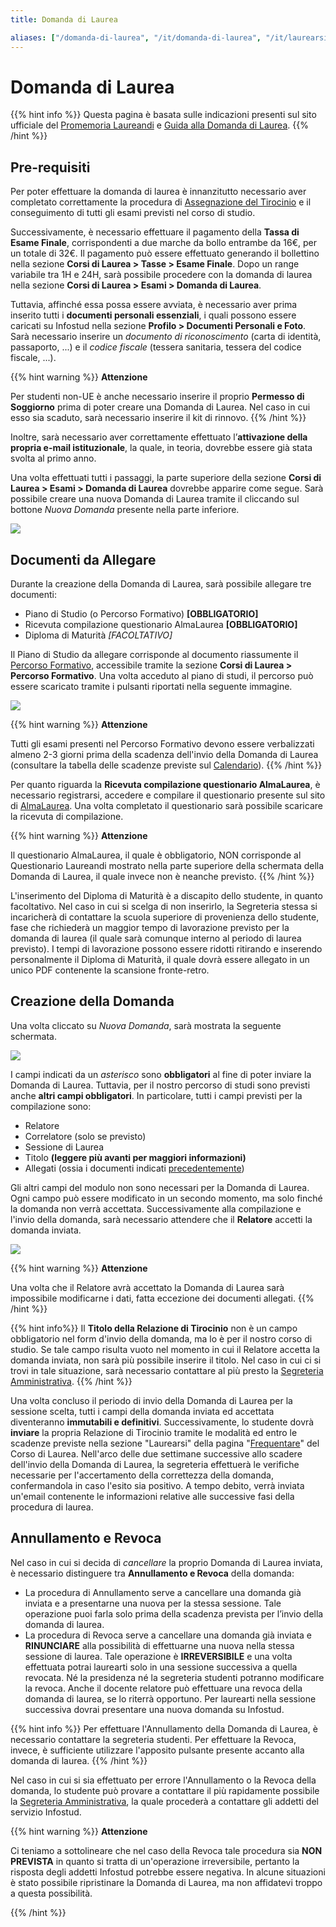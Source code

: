 ```yaml
---
title: Domanda di Laurea

aliases: ["/domanda-di-laurea", "/it/domanda-di-laurea", "/it/laurearsi/calcolo-domanda-di-laurea", "/it/laurearsi/calcolo-domanda-laurea"]
---
```


# Domanda di Laurea

{{% hint info %}}
<i class="fa-solid fa-triangle-exclamation" style="color: #FFD43B;"></i>
Questa pagina è basata sulle indicazioni presenti sul sito ufficiale del [Promemoria Laureandi](https://www.uniroma1.it/it/pagina/promemoria-laureandi) e [Guida alla Domanda di Laurea](https://www.uniroma1.it/it/pagina/domanda-di-laurea-online).
{{% /hint %}}

## Pre-requisiti

Per poter effettuare la domanda di laurea è innanzitutto necessario aver completato correttamente la procedura di [Assegnazione del Tirocinio](../../terzo-anno/tirocinio/) e il conseguimento di tutti gli esami previsti nel corso di studio.

Successivamente, è necessario effettuare il pagamento della __Tassa di Esame Finale__, corrispondenti a due marche da bollo entrambe da 16€, per un totale di 32€. Il pagamento può essere effettuato generando il bollettino nella sezione __Corsi di Laurea > Tasse > Esame Finale__. Dopo un range variabile tra 1H e 24H, sarà possibile procedere con la domanda di laurea nella sezione __Corsi di Laurea > Esami > Domanda di Laurea__.

Tuttavia, affinché essa possa essere avviata, è necessario aver prima inserito tutti i __documenti personali essenziali__, i quali possono essere caricati su Infostud nella sezione __Profilo > Documenti Personali e Foto__. Sarà necessario inserire un _documento di riconoscimento_ (carta di identità, passaporto, ...) e il _codice fiscale_ (tessera sanitaria, tessera del codice fiscale, ...).

{{% hint warning %}}
<i class="fa-solid fa-triangle-exclamation" style="color: #FFD43B;"></i>
**Attenzione**

Per studenti non-UE è anche necessario inserire il proprio __Permesso di Soggiorno__ prima di poter creare una Domanda di Laurea. Nel caso in cui esso sia scaduto, sarà necessario inserire il kit di rinnovo.
{{% /hint %}}

Inoltre, sarà necessario aver correttamente effettuato l’__attivazione della propria e-mail istituzionale__, la quale, in teoria, dovrebbe essere già stata svolta al primo anno.

Una volta effettuati tutti i passaggi, la parte superiore della sezione __Corsi di Laurea > Esami > Domanda di Laurea__ dovrebbe apparire come segue. Sarà possibile creare una nuova Domanda di Laurea tramite il cliccando sul bottone _Nuova Domanda_ presente nella parte inferiore.

<img src="https://i.imgur.com/9JElt3q.png">


## Documenti da Allegare

Durante la creazione della Domanda di Laurea, sarà possibile allegare tre documenti:
- Piano di Studio (o Percorso Formativo) __[OBBLIGATORIO]__
- Ricevuta compilazione questionario AlmaLaurea __[OBBLIGATORIO]__
- Diploma di Maturità _[FACOLTATIVO]_

Il Piano di Studio da allegare corrisponde al documento riassumente il [Percorso Formativo](../../terzo-anno/percorso-formativo/), accessibile tramite la sezione __Corsi di Laurea > Percorso Formativo__. Una volta acceduto al piano di studi, il percorso può essere scaricato tramite i pulsanti riportati nella seguente immagine.

<img src="https://i.imgur.com/OGNQC43.png">


{{% hint warning %}}
<i class="fa-solid fa-triangle-exclamation" style="color: #FFD43B;"></i>
**Attenzione**

Tutti gli esami presenti nel Percorso Formativo devono essere verbalizzati almeno 2-3 giorni prima della scadenza dell'invio della Domanda di Laurea (consultare la tabella delle scadenze previste sul [Calendario](../../../insegnamenti/calendario/)). 
{{% /hint %}}

Per quanto riguarda la __Ricevuta compilazione questionario AlmaLaurea__, è necessario registrarsi, accedere e compilare il questionario presente sul sito di [AlmaLaurea](https://www2.uniroma1.it/AiS/alma/almauno.php). Una volta completato il questionario sarà possibile scaricare la ricevuta di compilazione. 

{{% hint warning %}}
<i class="fa-solid fa-triangle-exclamation" style="color: #FFD43B;"></i>
**Attenzione**

Il questionario AlmaLaurea, il quale è obbligatorio, NON corrisponde al Questionario Laureandi mostrato nella parte superiore della schermata della Domanda di Laurea, il quale invece non è neanche previsto.
{{% /hint %}}

L'inserimento del Diploma di Maturità è a discapito dello studente, in quanto facoltativo. Nel caso in cui si scelga di non inserirlo, la Segreteria stessa si incaricherà di contattare la scuola superiore di provenienza dello studente, fase che richiederà un maggior tempo di lavorazione previsto per la domanda di laurea (il quale sarà comunque interno al periodo di laurea previsto). I tempi di lavorazione possono essere ridotti ritirando e inserendo personalmente il Diploma di Maturità, il quale dovrà essere allegato in un unico PDF contenente la scansione fronte-retro.

## Creazione della Domanda

Una volta cliccato su _Nuova Domanda_, sarà mostrata la seguente schermata.

<img src="https://i.imgur.com/i8da2lG.png">

I campi indicati da un _asterisco_ sono __obbligatori__ al fine di poter inviare la Domanda di Laurea. Tuttavia, per il nostro percorso di studi sono previsti anche __altri campi obbligatori__. In particolare, tutti i campi previsti per la compilazione sono:
- Relatore
- Correlatore (solo se previsto)
- Sessione di Laurea
- Titolo __(leggere più avanti per maggiori informazioni)__
- Allegati (ossia i documenti indicati [precedentemente](#documenti-da-allegare))

Gli altri campi del modulo non sono necessari per la Domanda di Laurea. Ogni campo può essere modificato in un secondo momento, ma solo finché la domanda non verrà accettata. Successivamente alla compilazione e l'invio della domanda, sarà necessario attendere che il __Relatore__ accetti la domanda inviata.

<img src="https://i.imgur.com/DOUpkXL.png">


{{% hint warning %}}
<i class="fa-solid fa-triangle-exclamation" style="color: #FFD43B;"></i>
**Attenzione**

Una volta che il Relatore avrà accettato la Domanda di Laurea sarà impossibile modificarne i dati, fatta eccezione dei documenti allegati.
{{% /hint %}}

{{% hint info%}}
<i class="fa-solid fa-triangle-exclamation" style="color: #FFD43B;"></i>
Il __Titolo della Relazione di Tirocinio__ non è un campo obbligatorio nel form d'invio della domanda, ma lo è per il nostro corso di studio. Se tale campo risulta vuoto nel momento in cui il Relatore accetta la domanda inviata, non sarà più possibile inserire il titolo. Nel caso in cui ci si trovi in tale situazione, sarà necessario contattare al più presto la [Segreteria Amministrativa](mailto:segrstudenti.i3s@uniroma1.it).
{{% /hint %}}

Una volta concluso il periodo di invio della Domanda di Laurea per la sessione scelta, tutti i campi della domanda inviata ed accettata diventeranno __immutabili e definitivi__. Successivamente, lo studente dovrà __inviare__ la propria Relazione di Tirocinio tramite le modalità ed entro le scadenze previste nella sezione "Laurearsi" della pagina "[Frequentare](https://corsidilaurea.uniroma1.it/it/course/33503/attendance)" del Corso di Laurea. Nell'arco delle due settimane successive allo scadere dell'invio della Domanda di Laurea, la segreteria effettuerà le verifiche necessarie per l'accertamento della correttezza della domanda, confermandola in caso l'esito sia positivo. A tempo debito, verrà inviata un'email contenente le informazioni relative alle successive fasi della procedura di laurea. 


## Annullamento e Revoca

Nel caso in cui si decida di _cancellare_ la proprio Domanda di Laurea inviata, è necessario distinguere tra __Annullamento e Revoca__ della domanda:
- La procedura di Annullamento serve a cancellare una domanda già inviata e a presentarne una nuova per la stessa sessione. Tale operazione puoi farla solo prima della scadenza prevista per l’invio della domanda di laurea.
- La procedura di Revoca serve a cancellare una domanda già inviata e __RINUNCIARE__ alla possibilità di effettuarne una nuova nella stessa sessione di laurea. Tale operazione è __IRREVERSIBILE__ e una volta effettuata potrai laurearti solo in una sessione successiva a quella revocata. Né la presidenza né la segreteria studenti potranno modificare la revoca. Anche il docente relatore può effettuare una revoca della domanda di laurea, se lo riterrà opportuno. Per laurearti nella sessione successiva dovrai presentare una nuova domanda su Infostud.

{{% hint info %}}
<i class="fa-solid fa-triangle-exclamation" style="color: #FFD43B;"></i>
Per effettuare l'Annullamento della Domanda di Laurea, è necessario contattare la segreteria studenti. Per effettuare la Revoca, invece, è sufficiente utilizzare l'apposito pulsante presente accanto alla domanda di laurea.
{{% /hint %}}

Nel caso in cui si sia effettuato per errore l'Annullamento o la Revoca della domanda, lo studente può provare a contattare il più rapidamente possibile la [Segreteria Amministrativa](mailto:segrstudenti.i3s@uniroma1.it), la quale procederà a contattare gli addetti del servizio Infostud.


{{% hint warning %}}
<i class="fa-solid fa-triangle-exclamation" style="color: #FFD43B;"></i>
**Attenzione**

Ci teniamo a sottolineare che nel caso della Revoca tale procedura sia __NON PREVISTA__ in quanto si tratta di un'operazione irreversibile, pertanto la risposta degli addetti Infostud potrebbe essere negativa. In alcune situazioni è stato possibile ripristinare la Domanda di Laurea, ma non affidatevi troppo a questa possibilità.

{{% /hint %}}